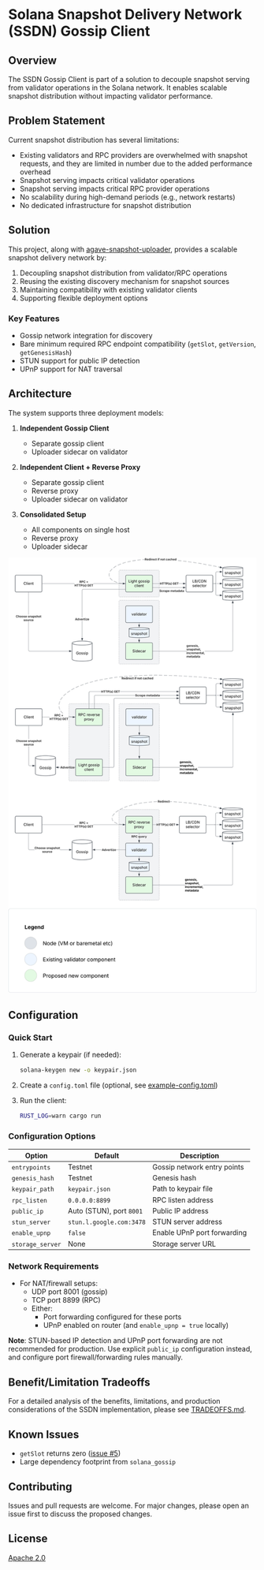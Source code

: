 # Solana Snapshot Delivery Network (SSDN) Gossip Client

## Overview

The SSDN Gossip Client is part of a solution to decouple snapshot serving from validator operations in the Solana network. It enables scalable snapshot distribution without impacting validator performance.

## Problem Statement

Current snapshot distribution has several limitations:
- Existing validators and RPC providers are overwhelmed with snapshot requests, and they are limited in number due to the added performance overhead
- Snapshot serving impacts critical validator operations
- Snapshot serving impacts critical RPC provider operations
- No scalability during high-demand periods (e.g., network restarts)
- No dedicated infrastructure for snapshot distribution

## Solution

This project, along with [agave-snapshot-uploader](https://github.com/Blockdaemon/agave-snapshot-uploader), provides a scalable snapshot delivery network by:
1. Decoupling snapshot distribution from validator/RPC operations
2. Reusing the existing discovery mechanism for snapshot sources
3. Maintaining compatibility with existing validator clients
4. Supporting flexible deployment options

### Key Features
- Gossip network integration for discovery
- Bare minimum required RPC endpoint compatibility (`getSlot`, `getVersion`, `getGenesisHash`)
- STUN support for public IP detection
- UPnP support for NAT traversal

## Architecture

The system supports three deployment models:

1. **Independent Gossip Client**
   - Separate gossip client
   - Uploader sidecar on validator

2. **Independent Client + Reverse Proxy**
   - Separate gossip client
   - Reverse proxy
   - Uploader sidecar on validator

3. **Consolidated Setup**
   - All components on single host
   - Reverse proxy
   - Uploader sidecar

![Architecture Diagram](./docs/SSDN-Architecture.svg)

## Configuration

### Quick Start

1. Generate a keypair (if needed):
   ```bash
   solana-keygen new -o keypair.json
   ```

2. Create a `config.toml` file (optional, see [example-config.toml](example-config.toml))

3. Run the client:
   ```bash
   RUST_LOG=warn cargo run
   ```

### Configuration Options

| Option | Default | Description |
|--------|---------|-------------|
| `entrypoints` | Testnet | Gossip network entry points |
| `genesis_hash` | Testnet | Genesis hash |
| `keypair_path` | `keypair.json` | Path to keypair file |
| `rpc_listen` | `0.0.0.0:8899` | RPC listen address |
| `public_ip` | Auto (STUN), port `8001` | Public IP address |
| `stun_server` | `stun.l.google.com:3478` | STUN server address |
| `enable_upnp` | `false` | Enable UPnP port forwarding |
| `storage_server` | None | Storage server URL |

### Network Requirements

- For NAT/firewall setups:
  - UDP port 8001 (gossip)
  - TCP port 8899 (RPC)
  - Either:
    - Port forwarding configured for these ports
    - UPnP enabled on router (and `enable_upnp = true` locally)

**Note**: STUN-based IP detection and UPnP port forwarding are not recommended for production. Use explicit `public_ip` configuration instead, and configure port firewall/forwarding rules manually.

## Benefit/Limitation Tradeoffs

For a detailed analysis of the benefits, limitations, and production considerations of the SSDN implementation, please see [TRADEOFFS.md](TRADEOFFS.md).

## Known Issues
   - `getSlot` returns zero ([issue #5](https://github.com/Blockdaemon/agave-snapshot-gossip-client/issues/5))
   - Large dependency footprint from `solana_gossip`

## Contributing

Issues and pull requests are welcome. For major changes, please open an issue first to discuss the proposed changes.

## License

[Apache 2.0](LICENSE)
